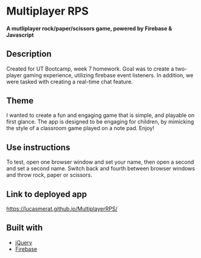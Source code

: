 # Multiplayer RPS

#### A mutliplayer rock/paper/scissors game, powered by Firebase & Javascript

## Description
Created for UT Bootcamp, week 7 homework. Goal was to create a two-player gaming experience, utilizing firebase event listeners. In addition, we were tasked with creating a real-time chat feature. 

## Theme
I wanted to create a fun and engaging game that is simple, and playable on first glance. The app is designed to be engaging for children, by mimicking the style of a classroom game played on a note pad. Enjoy!

## Use instructions
To test, open one browser window and set your name, then open a second and set a second name. Switch back and fourth between browser windows and throw rock, paper or scissors.

## Link to deployed app
https://lucasmerat.github.io/MultiplayerRPS/


## Built with 
- [jQuery](https://jQuery.com/)
- [Firebase](https://firebase.google.com/)
